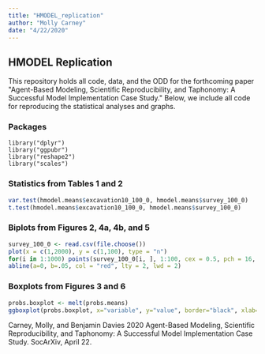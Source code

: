 ```yaml
---
title: "HMODEL_replication"
author: "Molly Carney"
date: "4/22/2020"
---
```


## HMODEL Replication
This repository holds all code, data, and the ODD for the forthcoming paper "Agent-Based Modeling, Scientific Reproducibility, and Taphonomy: A Successful Model Implementation Case Study." Below, we include all code for reproducing the statistical analyses and graphs.

### Packages
```{r packages used}
library("dplyr")
library("ggpubr")
library("reshape2")
library("scales")
```

### Statistics from Tables 1 and 2
```r
var.test(hmodel.means$excavation10_100_0, hmodel.means$survey_100_0)
t.test(hmodel.means$excavation10_100_0, hmodel.means$survey_100_0)
```

### Biplots from Figures 2, 4a, 4b, and 5
```r
survey_100_0 <- read.csv(file.choose()) 
plot(x = c(1,2000), y = c(1,100), type = "n")
for(i in 1:1000) points(survey_100_0[i, ], 1:100, cex = 0.5, pch = 16, main="HMODEL Replication EI: 50 ED: 0.5", col = alpha("black", alpha = 0.5)) 
abline(a=0, b=.05, col = "red", lty = 2, lwd = 2)
```

### Boxplots from Figures 3 and 6
```r
probs.boxplot <- melt(probs.means)
ggboxplot(probs.boxplot, x="variable", y="value", border="black", xlab="Experiment", ylab="Radiocarbon Date Value", ylim= c(0, 2000))
```

Carney, Molly, and Benjamin Davies
2020 Agent-Based Modeling, Scientific Reproducibility, and Taphonomy:  A Successful Model Implementation Case Study. SocArXiv, April 22.
